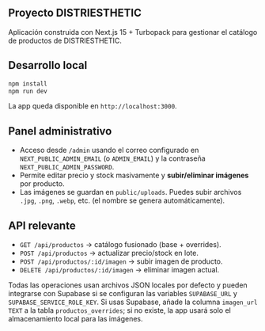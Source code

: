 ## Proyecto DISTRIESTHETIC

Aplicación construida con Next.js 15 + Turbopack para gestionar el catálogo de productos de DISTRIESTHETIC.

## Desarrollo local

```powershell
npm install
npm run dev
```

La app queda disponible en `http://localhost:3000`.

## Panel administrativo

- Acceso desde `/admin` usando el correo configurado en `NEXT_PUBLIC_ADMIN_EMAIL` (o `ADMIN_EMAIL`) y la contraseña `NEXT_PUBLIC_ADMIN_PASSWORD`.
- Permite editar precio y stock masivamente y **subir/eliminar imágenes** por producto.
- Las imágenes se guardan en `public/uploads`. Puedes subir archivos `.jpg`, `.png`, `.webp`, etc. (el nombre se genera automáticamente).

## API relevante

- `GET /api/productos` → catálogo fusionado (base + overrides).
- `POST /api/productos` → actualizar precio/stock en lote.
- `POST /api/productos/:id/imagen` → subir imagen de producto.
- `DELETE /api/productos/:id/imagen` → eliminar imagen actual.

Todas las operaciones usan archivos JSON locales por defecto y pueden integrarse con Supabase si se configuran las variables `SUPABASE_URL` y `SUPABASE_SERVICE_ROLE_KEY`.
Si usas Supabase, añade la columna `imagen_url TEXT` a la tabla `productos_overrides`; si no existe, la app usará solo el almacenamiento local para las imágenes.
